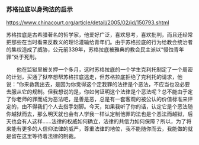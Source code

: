 ### 苏格拉底以身殉法的启示
https://www.chinacourt.org/article/detail/2005/02/id/150793.shtml

苏格拉底是古希腊著名的哲学家，他爱好广泛，喜欢思考，喜欢批判，而且还经常把那些在当时看来反教义的理论灌输给青年们。由于苏格拉底的行为给教会统治者的集权造成了威胁，公元前339年，苏格拉底被雅典的教会民主派以“侵蚀青年罪”处于死刑。

　　他在监狱里被关押一个多月，这时苏格拉底的一个学生克利托制定了一个周密的计划，买通了狱卒想帮苏格拉底逃走，但苏格拉底拒绝了克利托的请求，他说：“你来救我出去，是因为你觉得这个定我罪的法律是个恶法，不应当也没必要去服从它的规制。但我想说的是，你如何证明这个法律是个恶法呢？总不能由于定了你老师的罪而成为恶法吧，是善是恶，总是有一套客观的被公认的价值标准来评定的，由不得我们个人去指手划脚。今天，如果我听了你的话，认定它是个恶法随你越狱而去，那么明天就也会有人学我一样认定制他罪的法也是个恶法而越狱，后天也会有人这样……法律的权威如何确立，法律的共信力如何保障？所以，为了将来能有更多的人信仰法律的威严，尊重法律的地位，我不能随你而去，我能做的就是留在这里等待着法律的制裁。
